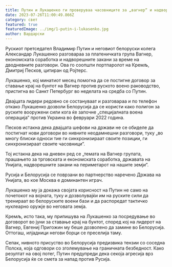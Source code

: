```yaml
---
title: Путин и Лукашенко ги проверуваа часовниците за „вагнер“ и надворешни закани
date: 2023-07-26T11:00:49.866Z
category: свет
featured: true
featuredImage: ../img/1-putin-i-lukasenko.jpg
author: Вардарски
---
```

Рускиот претседател Владимир Путин и неговиот белоруски колега Александар Лукашенко разговараа за платеничката група Вагнер, економската соработка и надворешните закани за време на дводневните разговори. Ова го соопшти портпаролот на Кремљ, Дмитриј Песков, цитиран од Ројтерс.

Лукашенко, кој минатиот месец помогна да се постигне договор за ставање крај на бунтот на Вагнер против руското воено раководство, пристигна во Санкт Петербург во неделата на средба со Путин.

Двајцата лидери редовно се состануваат и разговараа и по телефон откако Лукашенко дозволи Белорусија да се користи како полигон за руските вооружени сили кога ќе започне „специјалната воена операција“ против Украина во февруари 2022 година.

Песков истакна дека двајцата шефови на држави не се обиделе да постигнат нови договори во нивните неодамнешни разговори, туку „во многу блиски односи тие ги синхронизираат своите позиции, ги синхронизираат своите часовници“.

Тој истакна дека на дневен ред се „темата на Вагнер групата, прашањето за трговската и економската соработка, државата на Унијата, надворешните закани на периметарот на нашите земји“.

Русија и Белорусија се поврзани во партнерство наречено Држава на Унијата, во кое Москва е доминантен играч.

Лукашенко му ја докажа својата корисност на Путин не само на почетокот на војната, туку и дозволувајќи им на руските сили да тренираат во белоруските воени бази и да распоредат тактичко нуклеарно оружје во неговата земја.

Кремљ, исто така, му припишува на Лукашенко за посредување во договорот во јуни за ставање крај на бунтот, според кој на лидерот на Вагнер, Евгениј Пригожин му беше дозволено да замине во Белорусија. Оттогаш, илјадници негови борци се преселија таму.

Сепак, нивното присуство во Белорусија предизвика тензии со соседна Полска, која одговори со зголемување на граничната безбедност. Како резултат на овој потег, Путин предупреди дека секоја агресија врз Белорусија ќе се смета за напад против Русија.